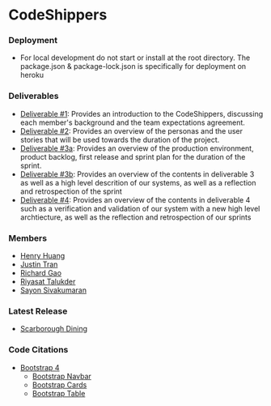 # CodeShippers

### Deployment
- For local development do not start or install at the root directory. The package.json & package-lock.json is specifically for deployment on heroku

### Deliverables

- [Deliverable #1](deliverables/CSCC01_Team03_Deliverable01.pdf): Provides an introduction to the CodeShippers, discussing each member's background and the team expectations agreement.
- [Deliverable #2](deliverables/CSCC01_Team03_Deliverable02.pdf): Provides an overview of the personas and the user stories that will be used towards the duration of the project.
- [Deliverable #3a](deliverables/CSCC01_Team03_Deliverable03.pdf): Provides an overview of the production environment, product backlog, first release and sprint plan for the duration of the sprint.
- [Deliverable #3b](deliverables/CSCC01_Team03_Deliverable3b.pdf): Provides an overview of the contents in deliverable 3 as well as a high level descrition of our systems, as well as a reflection and retrospection of the sprint
- [Deliverable #4](deliverables/CSCC01_Team03_Deliverable4.pdf): Provides an overview of the contents in deliverable 4 such as a verification and validation of our system with a new high level archtiecture, as well as the reflection and retrospection of our sprints
### Members

- [Henry Huang](https://github.com/henryhhuang)
- [Justin Tran](https://github.com/DapperQuokka)
- [Richard Gao](https://github.com/Specttt)
- [Riyasat Talukder](https://github.com/RiyasatTalukder)
- [Sayon Sivakumaran](https://github.com/sayonsivakumaran)

### Latest Release

- [Scarborough Dining](https://scarborough-dining-v3.herokuapp.com/)

### Code Citations

- [Bootstrap 4](https://getbootstrap.com/docs/4.0/getting-started/introduction/)
    - [Bootstrap Navbar](https://getbootstrap.com/docs/4.0/components/navbar/)
    - [Bootstrap Cards](https://getbootstrap.com/docs/4.0/components/card/)
    - [Bootstrap Table](https://getbootstrap.com/docs/4.0/content/tables/)